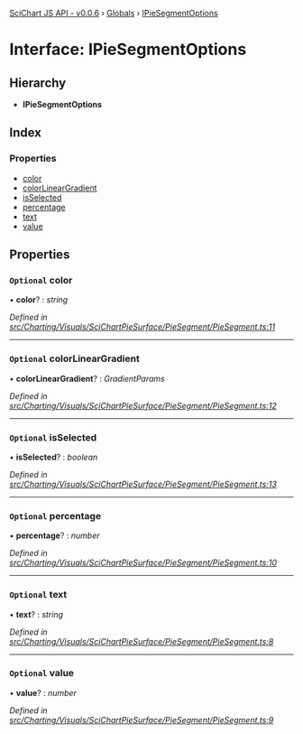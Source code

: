 [SciChart JS API - v0.0.6](../README.md) › [Globals](../globals.md) › [IPieSegmentOptions](ipiesegmentoptions.md)

# Interface: IPieSegmentOptions

## Hierarchy

* **IPieSegmentOptions**

## Index

### Properties

* [color](ipiesegmentoptions.md#optional-color)
* [colorLinearGradient](ipiesegmentoptions.md#optional-colorlineargradient)
* [isSelected](ipiesegmentoptions.md#optional-isselected)
* [percentage](ipiesegmentoptions.md#optional-percentage)
* [text](ipiesegmentoptions.md#optional-text)
* [value](ipiesegmentoptions.md#optional-value)

## Properties

### `Optional` color

• **color**? : *string*

*Defined in [src/Charting/Visuals/SciChartPieSurface/PieSegment/PieSegment.ts:11](https://github.com/ABTSoftware/SciChart.Dev/blob/f6fba97af2/Web/src/SciChart/src/Charting/Visuals/SciChartPieSurface/PieSegment/PieSegment.ts#L11)*

___

### `Optional` colorLinearGradient

• **colorLinearGradient**? : *GradientParams*

*Defined in [src/Charting/Visuals/SciChartPieSurface/PieSegment/PieSegment.ts:12](https://github.com/ABTSoftware/SciChart.Dev/blob/f6fba97af2/Web/src/SciChart/src/Charting/Visuals/SciChartPieSurface/PieSegment/PieSegment.ts#L12)*

___

### `Optional` isSelected

• **isSelected**? : *boolean*

*Defined in [src/Charting/Visuals/SciChartPieSurface/PieSegment/PieSegment.ts:13](https://github.com/ABTSoftware/SciChart.Dev/blob/f6fba97af2/Web/src/SciChart/src/Charting/Visuals/SciChartPieSurface/PieSegment/PieSegment.ts#L13)*

___

### `Optional` percentage

• **percentage**? : *number*

*Defined in [src/Charting/Visuals/SciChartPieSurface/PieSegment/PieSegment.ts:10](https://github.com/ABTSoftware/SciChart.Dev/blob/f6fba97af2/Web/src/SciChart/src/Charting/Visuals/SciChartPieSurface/PieSegment/PieSegment.ts#L10)*

___

### `Optional` text

• **text**? : *string*

*Defined in [src/Charting/Visuals/SciChartPieSurface/PieSegment/PieSegment.ts:8](https://github.com/ABTSoftware/SciChart.Dev/blob/f6fba97af2/Web/src/SciChart/src/Charting/Visuals/SciChartPieSurface/PieSegment/PieSegment.ts#L8)*

___

### `Optional` value

• **value**? : *number*

*Defined in [src/Charting/Visuals/SciChartPieSurface/PieSegment/PieSegment.ts:9](https://github.com/ABTSoftware/SciChart.Dev/blob/f6fba97af2/Web/src/SciChart/src/Charting/Visuals/SciChartPieSurface/PieSegment/PieSegment.ts#L9)*
